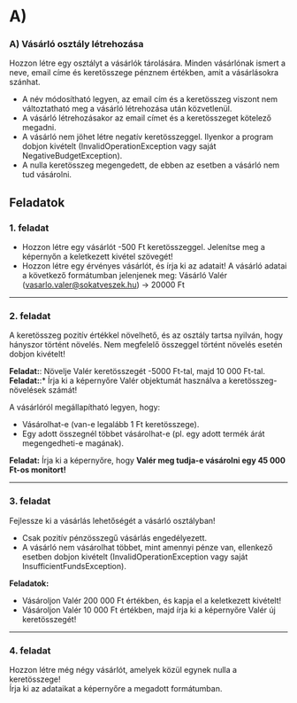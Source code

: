 # **A)**


### A) Vásárló osztály létrehozása

Hozzon létre egy osztályt a vásárlók tárolására. Minden vásárlónak ismert a neve, email címe és keretösszege pénznem értékben, amit a vásárlásokra szánhat.

* A név módosítható legyen, az email cím és a keretösszeg viszont nem változtatható meg a vásárló létrehozása után közvetlenül.
* A vásárló létrehozásakor az email címet és a keretösszeget kötelező megadni.
* A vásárló nem jöhet létre negatív keretösszeggel. Ilyenkor a program dobjon kivételt (InvalidOperationException vagy saját NegativeBudgetException).
* A nulla keretösszeg megengedett, de ebben az esetben a vásárló nem tud vásárolni.

## Feladatok

### 1. feladat

* Hozzon létre egy vásárlót -500 Ft keretösszeggel. Jelenítse meg a képernyőn a keletkezett kivétel szövegét!
* Hozzon létre egy érvényes vásárlót, és írja ki az adatait! A vásárló adatai a következő formátumban jelenjenek meg: Vásárló Valér (vasarlo.valer@sokatveszek.hu) -> 20000 Ft

---
    
### 2. feladat

A keretösszeg pozitív értékkel növelhető, és az osztály tartsa nyilván, hogy hányszor történt növelés. Nem megfelelő összeggel történt növelés esetén dobjon kivételt!

**Feladat:**: Növelje Valér keretösszegét -5000 Ft-tal, majd 10 000 Ft-tal.
**Feladat:**:* Írja ki a képernyőre Valér objektumát használva a keretösszeg-növelések számát!

A vásárlóról megállapítható legyen, hogy:

* Vásárolhat-e (van-e legalább 1 Ft keretösszege).
* Egy adott összegnél többet vásárolhat-e (pl. egy adott termék árát megengedheti-e magának).

**Feladat:** Írja ki a képernyőre, hogy **Valér meg tudja-e vásárolni egy 45 000 Ft-os monitort!**

---

### 3. feladat

Fejlessze ki a vásárlás lehetőségét a vásárló osztályban!

* Csak pozitív pénzösszegű vásárlás engedélyezett.
* A vásárló nem vásárolhat többet, mint amennyi pénze van, ellenkező esetben dobjon kivételt (InvalidOperationException vagy saját InsufficientFundsException).

**Feladatok:**

* Vásároljon Valér 200 000 Ft értékben, és kapja el a keletkezett kivételt!
* Vásároljon Valér 10 000 Ft értékben, majd írja ki a képernyőre Valér új keretösszegét!

---

### 4. feladat

Hozzon létre még négy vásárlót, amelyek közül egynek nulla a keretösszege! \
 Írja ki az adataikat a képernyőre a megadott formátumban.
